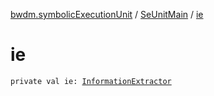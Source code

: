 [bwdm.symbolicExecutionUnit](../index.md) / [SeUnitMain](index.md) / [ie](./ie.md)

# ie

`private val ie: `[`InformationExtractor`](../../bwdm.information-store/-information-extractor/index.md)